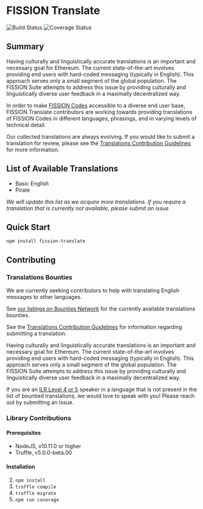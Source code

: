 # FISSION Translate

![Build Status](https://travis-ci.org/jenncoop/fission-translate.svg?branch=master) ![Coverage Status](https://coveralls.io/repos/github/jenncoop/fission-translate/badge.svg)

## Summary

Having culturally and linguistically accurate translations is an important and necessary goal for Ethereum. The current state-of-the-art involves providing end users with hard-coded messaging (typically in English). This approach serves only a small segment of the global population. The FISSION Suite attempts to address this issue by providing culturally and linguistically diverse user feedback in a maximally decentralized way.

In order to make [FISSION Codes](https://github.com/expede/fission-codes) accessible to a diverse end user base, FISSION Translate contributors are working towards providing translations of FISSION Codes in different languages, phrasings, and in varying levels of technical detail.

Our collected translations are always evolving. If you would like to submit a translation for review, please see the [Translations Contribution Guidelines](https://github.com/jenncoop/fission-translate/blob/master/TRANSLATIONS_CONTRIBUTION_GUIDELINES.md) for more information.

## List of Available Translations
* Basic English
* Pirate

*We will update this list as we acquire more translations. If you require a translation that is currently not available, please submit an issue*

## Quick Start

`npm install fission-translate`

## Contributing

### Translations Bounties

We are currently seeking contributors to help with translating English messages to other languages.

See [our listings on Bounties Network](https://) for the currently available translations bounties.

See the [Translations Contribution Guidelines](https://github.com/jenncoop/fission-translate/blob/master/TRANSLATIONS_CONTRIBUTION_GUIDELINES.md) for information regarding submitting a translation.

Having culturally and linguistically accurate translations is an important and necessary goal for Ethereum. The current state-of-the-art involves providing end users with hard-coded messaging (typically in English). This approach serves only a small segment of the global population. The FISSION Suite attempts to address this issue by providing culturally and linguistically diverse user feedback in a maximally decentralized way.

If you are an [ILR Level 4 or 5](https://https://en.wikipedia.org/wiki/ILR_scale) speaker in a language that is not present in the list of bountied translations, we would love to speak with you! Please reach out by submitting an issue.

### Library Contributions

#### Prerequisites

* NodeJS, v10.11.0 or higher
* Truffle, v5.0.0-beta.00

#### Installation

2. `npm install`
3. `truffle compile`
4. `truffle migrate`
4. `npm run coverage`
